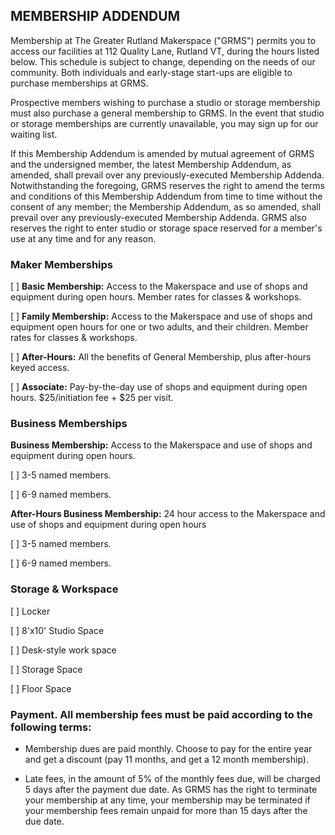 ## MEMBERSHIP ADDENDUM

Membership at The Greater Rutland Makerspace ("GRMS") permits you to access our facilities at 112 Quality Lane, Rutland VT, during the hours listed below. This schedule is subject to change, depending on the needs of our community. Both individuals and early-stage start-ups are eligible to purchase memberships at GRMS.

Prospective members wishing to purchase a studio or storage membership must also purchase a general membership to GRMS. In the event that studio or storage memberships are currently unavailable, you may sign up for our waiting list.

If this Membership Addendum is amended by mutual agreement of GRMS and the undersigned member, the latest Membership Addendum, as amended, shall prevail over any previously-executed Membership Addenda. Notwithstanding the foregoing, GRMS reserves the right to amend the terms and conditions of this Membership Addendum from time to time without the consent of any member; the Membership Addendum, as so amended, shall prevail over any previously-executed Membership Addenda. GRMS also reserves the right to enter studio or storage space reserved for a member's use at any time and for any reason.


### Maker Memberships

 [ ] **Basic Membership:** Access to the Makerspace and use of shops and equipment during open hours. Member rates for classes & workshops.
 
 [ ] **Family Membership:** Access to the Makerspace and use of shops and equipment open hours for one or two adults, and their children. Member rates for classes & workshops.

 [ ] **After-Hours:** All the benefits of General Membership, plus after-hours keyed access.

 [ ] **Associate:** Pay-by-the-day use of shops and equipment during open hours. $25/initiation fee + $25 per visit.

### Business Memberships

**Business Membership:** Access to the Makerspace and use of shops and equipment during open hours.

[ ] 3-5 named members.

[ ] 6-9 named members.

**After-Hours Business Membership:** 24 hour access to the Makerspace and use of shops and equipment during open hours

 [ ] 3-5 named members.

 [ ]  6-9 named members.
 
### Storage & Workspace

 [ ] Locker
 
 [ ] 8'x10' Studio Space
 
 [ ] Desk-style work space
 
 [ ] Storage Space
 
 [ ] Floor Space
 

### Payment. All membership fees must be paid according to the following terms: 

 * Membership dues are paid monthly.  Choose to pay for the entire year and get a discount (pay 11 months, and get a 12 month membership).

 * Late fees, in the amount of 5% of the monthly fees due, will be charged 5 days after the payment due date. As GRMS has the right to terminate your membership at any time, your membership may be terminated if your membership fees remain unpaid for more than 15 days after the due date.

